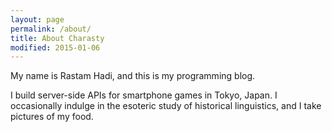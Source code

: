 ```yaml
---
layout: page
permalink: /about/
title: About Charasty
modified: 2015-01-06
---
```


My name is Rastam Hadi, and this is my programming blog.

I build server-side APIs for smartphone games in Tokyo, Japan.
I occasionally indulge in the esoteric study of historical linguistics, and I take pictures of my food.